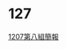 # 127
[1207第八組簡報](https://www.canva.com/design/DAF1zekwJJ0/hiVBcz58-cDigXcv-4repg/view?utm_content=DAF1zekwJJ0&utm_campaign=designshare&utm_medium=link&utm_source=editor)
